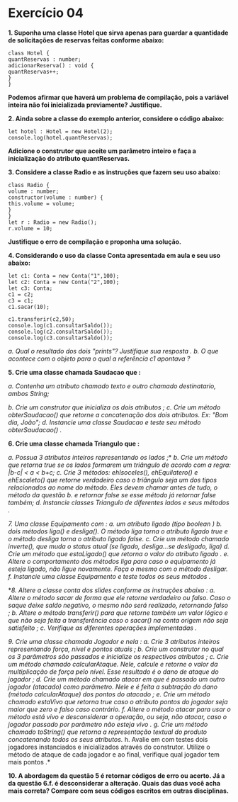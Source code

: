 # Exercício 04

**1. Suponha uma classe Hotel que sirva apenas para guardar a quantidade de
solicitações de reservas feitas conforme abaixo:**
```
class Hotel {
quantReservas : number;
adicionarReserva() : void {
quantReservas++;
}
}
```

**Podemos afirmar que haverá um problema de compilação, pois a variável inteira não
foi inicializada previamente? Justifique.**


**2. Ainda sobre a classe do exemplo anterior, considere o código abaixo:**
```
let hotel : Hotel = new Hotel(2);
console.log(hotel.quantReservas);
```

**Adicione o construtor que aceite um parâmetro inteiro e faça a inicialização do atributo
quantReservas.**

**3. Considere a classe Radio e as instruções que fazem seu uso abaixo:**

```
class Radio {
volume : number;
constructor(volume : number) {
this.volume = volume;
}
}
let r : Radio = new Radio();
r.volume = 10;
```

**Justifique o erro de compilação e proponha uma solução.**

**4. Considerando o uso da classe Conta apresentada em aula e seu uso abaixo:**

```
let c1: Conta = new Conta("1",100);
let c2: Conta = new Conta("2",100);
let c3: Conta;
c1 = c2;
c3 = c1;
c1.sacar(10);

c1.transferir(c2,50);
console.log(c1.consultarSaldo());
console.log(c2.consultarSaldo());
console.log(c3.consultarSaldo());
```

*a. Qual o resultado dos dois "prints"? Justifique sua resposta                                                                                           .*
*b. O que acontece com o objeto para o qual a referência c1 apontava                                                                                      ?*

**5. Crie uma classe chamada Saudacao que                                                                 :**

*a. Contenha um atributo chamado texto e outro chamado destinatario, ambos
String;*

*b. Crie um construtor que inicializa os dois atributos                                                                 ;*
*c. Crie um método obterSaudacao() que retorne a concatenação dos dois atributos. Ex: "Bom dia, João";*
*d. Instancie uma classe Saudacao e teste seu método obterSaudacao()                                                                 .*

**6. Crie uma classe chamada Triangulo que                                                                 :**

*a. Possua 3 atributos inteiros representando os lados                                                                 ;**
*b. Crie um método que retorna true se os lados formarem um triângulo de acordo com a regra: |b-c| < a < b+c;*
*c. Crie 3 métodos: ehIsoceles(), ehEquilatero() e ehEscaleto() que retorne verdadeiro caso o triângulo seja um 
dos tipos relacionados ao nome do método. Eles devem chamar antes de tudo, o método da questão b. e retornar false se esse método
já retornar false também;*
*d. Instancie classes Triangulo de diferentes lados e seus métodos                                                                 .*

*7. Uma classe Equipamento com                                                                 :*
*a. um atributo ligado (tipo boolean                                                                 )*
*b. dois métodos liga() e desliga(). O método liga torna o atributo ligado true e o método desliga torna o atributo ligado false.*
*c. Crie um método chamado inverte(), que muda o status atual (se ligado, desliga...se desligado, liga)*
*d. Crie um método que estaLigado() que retorna o valor do atributo ligado                                                                 .*
*e. Altere o comportamento dos métodos liga para caso o equipamento já esteja ligado, não ligue novamente. Faça o mesmo com o método desligar.*
*f. Instancie uma classe Equipamento e teste todos os seus métodos                                                                 .*

**8. Altere a classe conta dos slides conforme as instruções abaixo                                                                 :*
*a. Altere o método sacar de forma que ele retorne verdadeiro ou falso. Caso o saque deixe saldo negativo, o mesmo não será 
realizado, retornando falso                                                                                                                                  ;*
*b. Altere o método transferir() para que retorne também um valor lógico e que não seja feita a transferência caso o sacar()
na conta origem não seja satisfeito                                                                                                                 ;*
*c. Verifique as diferentes operações implementadas                                                                                         .*

**9. Crie uma classe chamada Jogador e nela                                                                                               :*
*a. Crie 3 atributos inteiros representando força, nível e pontos atuais                                                                 ;*
*b. Crie um construtor no qual os 3 parâmetros são passados e inicialize os respectivos atributos                                                 ;*
c. Crie um método chamado calcularAtaque. Nele, calcule e retorne o valor da multiplicação de força pelo nível. Esse resultado 
é o dano de ataque do jogador                                                                                                                       ;*
*d. Crie um método chamado atacar em que é passado um outro jogador (atacado) como parâmetro. Nele e é feita a subtração do dano (método
calcularAtaque) dos pontos do atacado                                                                                                                ;*
*e. Crie um método chamado estaVivo que retorna true caso o atributo pontos do jogador seja maior que zero e falso caso contrário.*
*f. Altere o método atacar para usar o método está vivo e desconsiderar a operação, ou seja, não atacar, caso o jogador passado por 
parâmetro não esteja vivo                                                                                                                            .*
*g. Crie um método chamado toString() que retorna a representação textual do produto concatenando todos os seus atributos.*
h. Avalie em com testes dois jogadores instanciados e inicializados através do construtor. Utilize o método de ataque de cada jogador e
ao final, verifique qual jogador tem mais pontos                                                                                          .*

**10. A abordagem da questão 5 é retornar códigos de erro ou acerto. Já a da questão 6.f. é desconsiderar a alteração. Quais das duas você acha mais correta?
Compare com seus códigos escritos em outras disciplinas.**
